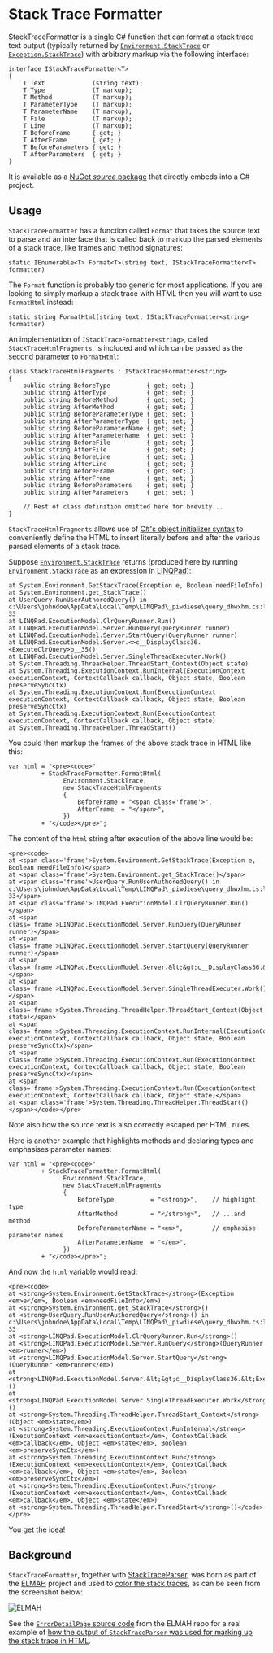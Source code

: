 # Stack Trace Formatter

StackTraceFormatter is a single C# function that can format a stack trace text
output (typically returned by [`Environment.StackTrace`][envst] or
[`Exception.StackTrace`][exst]) with arbitrary markup via the following
interface:

    interface IStackTraceFormatter<T>
    {
        T Text             (string text);
        T Type             (T markup);
        T Method           (T markup);
        T ParameterType    (T markup);
        T ParameterName    (T markup);
        T File             (T markup);
        T Line             (T markup);
        T BeforeFrame      { get; }
        T AfterFrame       { get; }
        T BeforeParameters { get; }
        T AfterParameters  { get; }
    }

It is available as a [NuGet *source* package][srcpkg] that directly embeds into
a C# project.

## Usage

`StackTraceFormatter` has a function called `Format` that takes the source
text to parse and an interface that is called back to markup the parsed
elements of a stack trace, like frames and method signatures:

    static IEnumerable<T> Format<T>(string text, IStackTraceFormatter<T> formatter)

The `Format` function is probably too generic for most applications. If you are
looking to simply markup a stack trace with HTML then you will want to use
`FormatHtml` instead:

    static string FormatHtml(string text, IStackTraceFormatter<string> formatter)

An implementation of `IStackTraceFormatter<string>`, called
`StackTraceHtmlFragments`, is included and which can be passed as the second
parameter to `FormatHtml`:

    class StackTraceHtmlFragments : IStackTraceFormatter<string>
    {
        public string BeforeType          { get; set; }
        public string AfterType           { get; set; }
        public string BeforeMethod        { get; set; }
        public string AfterMethod         { get; set; }
        public string BeforeParameterType { get; set; }
        public string AfterParameterType  { get; set; }
        public string BeforeParameterName { get; set; }
        public string AfterParameterName  { get; set; }
        public string BeforeFile          { get; set; }
        public string AfterFile           { get; set; }
        public string BeforeLine          { get; set; }
        public string AfterLine           { get; set; }
        public string BeforeFrame         { get; set; }
        public string AfterFrame          { get; set; }
        public string BeforeParameters    { get; set; }
        public string AfterParameters     { get; set; }

        // Rest of class definition omitted here for brevity...
    }

`StackTraceHtmlFragments` allows use of [C#'s object initializer syntax][csobjinit]
to conveniently define the HTML to insert literally before and after the
various parsed elements of a stack trace.

Suppose [`Environment.StackTrace`][envst] returns (produced here by running
`Environment.StackTrace` as an expression in [LINQPad][linqpad]):

    at System.Environment.GetStackTrace(Exception e, Boolean needFileInfo)
    at System.Environment.get_StackTrace()
    at UserQuery.RunUserAuthoredQuery() in c:\Users\johndoe\AppData\Local\Temp\LINQPad\_piwdiese\query_dhwxhm.cs:line 33
    at LINQPad.ExecutionModel.ClrQueryRunner.Run()
    at LINQPad.ExecutionModel.Server.RunQuery(QueryRunner runner)
    at LINQPad.ExecutionModel.Server.StartQuery(QueryRunner runner)
    at LINQPad.ExecutionModel.Server.<>c__DisplayClass36.<ExecuteClrQuery>b__35()
    at LINQPad.ExecutionModel.Server.SingleThreadExecuter.Work()
    at System.Threading.ThreadHelper.ThreadStart_Context(Object state)
    at System.Threading.ExecutionContext.RunInternal(ExecutionContext executionContext, ContextCallback callback, Object state, Boolean preserveSyncCtx)
    at System.Threading.ExecutionContext.Run(ExecutionContext executionContext, ContextCallback callback, Object state, Boolean preserveSyncCtx)
    at System.Threading.ExecutionContext.Run(ExecutionContext executionContext, ContextCallback callback, Object state)
    at System.Threading.ThreadHelper.ThreadStart()

You could then markup the frames of the above stack trace in HTML like this:

    var html = "<pre><code>"
             + StackTraceFormatter.FormatHtml(
                   Environment.StackTrace,
                   new StackTraceHtmlFragments
                   {
                       BeforeFrame = "<span class='frame'>",
                       AfterFrame  = "</span>",
                   })
             + "</code></pre>";

The content of the `html` string after execution of the above line would be:

    <pre><code>
    at <span class='frame'>System.Environment.GetStackTrace(Exception e, Boolean needFileInfo)</span>
    at <span class='frame'>System.Environment.get_StackTrace()</span>
    at <span class='frame'>UserQuery.RunUserAuthoredQuery() in c:\Users\johndoe\AppData\Local\Temp\LINQPad\_piwdiese\query_dhwxhm.cs:line 33</span>
    at <span class='frame'>LINQPad.ExecutionModel.ClrQueryRunner.Run()</span>
    at <span class='frame'>LINQPad.ExecutionModel.Server.RunQuery(QueryRunner runner)</span>
    at <span class='frame'>LINQPad.ExecutionModel.Server.StartQuery(QueryRunner runner)</span>
    at <span class='frame'>LINQPad.ExecutionModel.Server.&lt;&gt;c__DisplayClass36.&lt;ExecuteClrQuery&gt;b__35()</span>
    at <span class='frame'>LINQPad.ExecutionModel.Server.SingleThreadExecuter.Work()</span>
    at <span class='frame'>System.Threading.ThreadHelper.ThreadStart_Context(Object state)</span>
    at <span class='frame'>System.Threading.ExecutionContext.RunInternal(ExecutionContext executionContext, ContextCallback callback, Object state, Boolean preserveSyncCtx)</span>
    at <span class='frame'>System.Threading.ExecutionContext.Run(ExecutionContext executionContext, ContextCallback callback, Object state, Boolean preserveSyncCtx)</span>
    at <span class='frame'>System.Threading.ExecutionContext.Run(ExecutionContext executionContext, ContextCallback callback, Object state)</span>
    at <span class='frame'>System.Threading.ThreadHelper.ThreadStart()</span></code></pre>


Note also how the source text is also correctly escaped per HTML rules.

Here is another example that highlights methods and declaring types and
emphasises parameter names:


    var html = "<pre><code>"
             + StackTraceFormatter.FormatHtml(
                   Environment.StackTrace,
                   new StackTraceHtmlFragments
                   {
                       BeforeType          = "<strong>",    // highlight type
                       AfterMethod         = "</strong>",   // ...and method
                       BeforeParameterName = "<em>",        // emphasise parameter names
                       AfterParameterName  = "</em>",
                   })
             + "</code></pre>";


And now the `html` variable would read:

    <pre><code>
    at <strong>System.Environment.GetStackTrace</strong>(Exception <em>e</em>, Boolean <em>needFileInfo</em>)
    at <strong>System.Environment.get_StackTrace</strong>()
    at <strong>UserQuery.RunUserAuthoredQuery</strong>() in c:\Users\johndoe\AppData\Local\Temp\LINQPad\_piwdiese\query_dhwxhm.cs:line 33
    at <strong>LINQPad.ExecutionModel.ClrQueryRunner.Run</strong>()
    at <strong>LINQPad.ExecutionModel.Server.RunQuery</strong>(QueryRunner <em>runner</em>)
    at <strong>LINQPad.ExecutionModel.Server.StartQuery</strong>(QueryRunner <em>runner</em>)
    at <strong>LINQPad.ExecutionModel.Server.&lt;&gt;c__DisplayClass36.&lt;ExecuteClrQuery&gt;b__35</strong>()
    at <strong>LINQPad.ExecutionModel.Server.SingleThreadExecuter.Work</strong>()
    at <strong>System.Threading.ThreadHelper.ThreadStart_Context</strong>(Object <em>state</em>)
    at <strong>System.Threading.ExecutionContext.RunInternal</strong>(ExecutionContext <em>executionContext</em>, ContextCallback <em>callback</em>, Object <em>state</em>, Boolean <em>preserveSyncCtx</em>)
    at <strong>System.Threading.ExecutionContext.Run</strong>(ExecutionContext <em>executionContext</em>, ContextCallback <em>callback</em>, Object <em>state</em>, Boolean <em>preserveSyncCtx</em>)
    at <strong>System.Threading.ExecutionContext.Run</strong>(ExecutionContext <em>executionContext</em>, ContextCallback <em>callback</em>, Object <em>state</em>)
    at <strong>System.Threading.ThreadHelper.ThreadStart</strong>()</code></pre>

You get the idea!

## Background

`StackTraceFormatter`, together with [StackTraceParser][parser], was born as
part of the [ELMAH][elmah] project and used to [color the stack
traces][elmaheg], as can be seen from the screenshot below:

![ELMAH](http://www.hanselman.com/blog/content/binary/Windows-Live-Writer/NuGet-Package-of-the-Week-7---ELMAH-Erro_B9F2/Error_%20System.Web.HttpException%20%5B30158b95-0112-4081-91ab-c5ec7848a12c%5D%20-%20Windows%20Internet%20Explorer%20(74)_2.png)

See the [`ErrorDetailPage` source code][errdp] from the ELMAH repo for a real
example of [how the output of `StackTraceParser` was used for marking up the
stack trace in HTML][elmaheg].

  [envst]: https://msdn.microsoft.com/en-us/library/system.environment.stacktrace(v=vs.110).aspx
  [exst]: https://msdn.microsoft.com/en-us/library/system.exception.stacktrace(v=vs.110).aspx
  [srcpkg]: https://www.nuget.org/packages/StackTraceFormatter.Source
  [elmah]: https://elmah.github.io/
  [elmaheg]: https://bitbucket.org/project-elmah/main/src/2a6b0b5916a6b4913ca5af4c22c4e4fc69f1260d/src/Elmah.AspNet/ErrorDetailPage.cs?at=default#ErrorDetailPage.cs-45
  [errdp]: https://bitbucket.org/project-elmah/main/src/2a6b0b5916a6b4913ca5af4c22c4e4fc69f1260d/src/Elmah.AspNet/ErrorDetailPage.cs?at=default
  [linqpad]: https://www.linqpad.net/
  [parser]: https://github.com/atifaziz/StackTraceParser
  [csobjinit]: https://msdn.microsoft.com/en-us/library/bb384062.aspx
